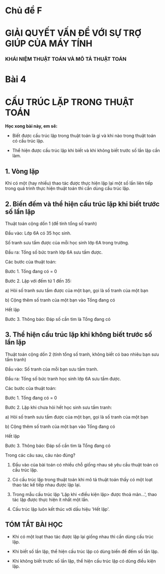 # Chủ đề F

# **GIẢI QUYẾT VẤN ĐỀ VỚI SỰ TRỢ GIÚP CỦA MÁY TÍNH**

### KHÁI NIỆM THUẬT TOÁN VÀ MÔ TẢ THUẬT TOÁN

# Bài 4
# CẤU TRÚC LẶP TRONG THUẬT TOÁN

**Học xong bài này, em sẽ:**

- Biết được cấu trúc lặp trong thuật toán là gì và khi nào trong thuật toán có cấu trúc lặp.

- Thể hiện được cấu trúc lặp khi biết và khi không biết trước số lần lặp cần làm.

## 1. Vòng lặp

Khi có một (hay nhiều) thao tác được thực hiện lặp lại một số lần liên tiếp trong quá trình thực hiện thuật toán thì cần dùng cấu trúc lặp.

## 2. Biến đếm và thể hiện cấu trúc lặp khi biết trước số lần lặp

Thuật toán cộng dồn 1 (để tính tổng số tranh)

Đầu vào: Lớp 6A có 35 học sinh.

Số tranh sưu tầm được của mỗi học sinh lớp 6A trong trường.

Đầu ra: Tổng số bức tranh lớp 6A sưu tầm được.

Các bước của thuật toán:

Bước 1. Tổng đang có = 0

Bước 2. Lặp với đếm từ 1 đến 35:

a) Hỏi số tranh sưu tầm được của một bạn, gọi là số tranh của một bạn

b) Cộng thêm số tranh của một bạn vào Tổng đang có

Hết lặp

Bước 3. Thông báo: Đáp số cần tìm là Tổng đang có

## 3. Thể hiện cấu trúc lặp khi không biết trước số lần lặp

Thuật toán cộng dồn 2 (tính tổng số tranh, không biết có bao nhiêu bạn sưu tầm tranh)

Đầu vào: Số tranh của mỗi bạn sưu tầm tranh.

Đầu ra: Tổng số bức tranh học sinh lớp 6A sưu tầm được.

Các bước của thuật toán:

Bước 1. Tổng đang có = 0

Bước 2. Lặp khi chưa hỏi hết học sinh sưu tầm tranh:

a) Hỏi số tranh sưu tầm được của một bạn, gọi là số tranh của một bạn

b) Cộng thêm số tranh của một bạn vào Tổng đang có

Hết lặp

Bước 3. Thông báo: Đáp số cần tìm là Tổng đang có

Trong các câu sau, câu nào đúng?

1) Đầu vào của bài toán có nhiều chỗ giống nhau sẽ yêu cầu thuật toán có cấu trúc lặp.

2) Có cấu trúc lặp trong thuật toán khi mô tả thuật toán thấy có một loạt thao tác kế tiếp nhau được lặp lại.

3) Trong mẫu cấu trúc lặp 'Lặp khi <điều kiện lặp> được thoả mãn...', thao tác lặp được thực hiện ít nhất một lần.

4) Cấu trúc lặp luôn kết thúc với dấu hiệu 'Hết lặp'.

## TÓM TẮT BÀI HỌC

- Khi có một loạt thao tác được lặp lại giống nhau thì cần dùng cấu trúc lặp.

- Khi biết số lần lặp, thể hiện cấu trúc lặp có dùng biến để đếm số lần lặp.

- Khi không biết trước số lần lặp, thể hiện cấu trúc lặp có dùng điều kiện lặp.
